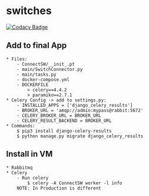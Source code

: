 # switches

[![Codacy Badge](https://api.codacy.com/project/badge/Grade/9cb3dff776144b35956c91cc96b36c05)](https://app.codacy.com/gh/Self-Service-Campus/ssc-switches?utm_source=github.com&utm_medium=referral&utm_content=Self-Service-Campus/ssc-switches&utm_campaign=Badge_Grade_Settings)

## Add to final App
	* Files:
		- ConnectSW/__init_.pt
		- main/SwitchConnector.py
		- main/tasks.py
		- docker-compose.yml
		- DOCKERFILE
			> celery==4.4.2
			> paramiko==2.7.1
	* Celery Config -> add to settings.py:
		- INSTALLED_APPS = ['django_celery_results']
		- BROKER_URL = 'amqp://admin:mypass@rabbit:5672'
		- CELERY_BROKER_URL = BROKER_URL
		- CELERY_RESULT_BACKEND = BROKER_URL
	* Commands:
		$ pip3 install django-celery-results
		$ python manage.py migrate django_celery_results

## Install in VM
	* Rabbitmq
	* Celery
		- Run celery
			$ celery -A ConnectSW worker -l info
		NOTE: In Production is different
